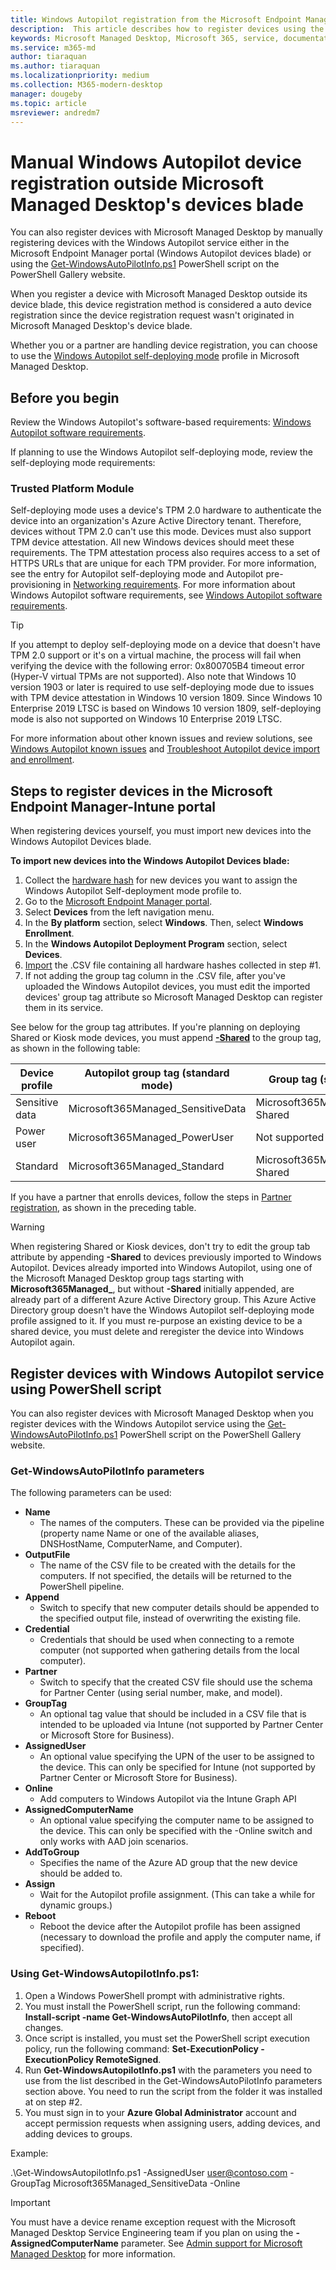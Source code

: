 ```yaml
---
title: Windows Autopilot registration from the Microsoft Endpoint Manager portal
description:  This article describes how to register devices using the Windows Autopilot deployment profile in the Microsoft Endpoint Manager portal
keywords: Microsoft Managed Desktop, Microsoft 365, service, documentation
ms.service: m365-md
author: tiaraquan
ms.author: tiaraquan
ms.localizationpriority: medium
ms.collection: M365-modern-desktop
manager: dougeby
ms.topic: article
msreviewer: andredm7
---
```


# Manual Windows Autopilot device registration outside Microsoft Managed Desktop's devices blade

You can also register devices with Microsoft Managed Desktop by manually registering devices with the Windows Autopilot service either in the Microsoft Endpoint Manager portal (Windows Autopilot devices blade) or using the [Get-WindowsAutoPilotInfo.ps1](https://www.powershellgallery.com/packages/Get-WindowsAutoPilotInfo) PowerShell script on the PowerShell Gallery website.

When you register a device with Microsoft Managed Desktop outside its device blade, this device registration method is considered a auto device registration since the device registration request wasn't originated in Microsoft Managed Desktop's device blade.

Whether you or a partner are handling device registration, you can choose to use the [Windows Autopilot self-deploying mode](/mem/autopilot/self-deploying) profile in Microsoft Managed Desktop.

## Before you begin

Review the Windows Autopilot's software-based requirements:
[Windows Autopilot software requirements](/mem/autopilot/software-requirements).

If planning to use the Windows Autopilot self-deploying mode, review the self-deploying mode requirements:

### Trusted Platform Module

Self-deploying mode uses a device's TPM 2.0 hardware to authenticate the device into an organization's Azure Active Directory tenant. Therefore, devices without TPM 2.0 can't use this mode. Devices must also support TPM device attestation. All new Windows devices should meet these requirements. The TPM attestation process also requires access to a set of HTTPS URLs that are unique for each TPM provider. For more information, see the entry for Autopilot self-deploying mode and Autopilot pre-provisioning in [Networking requirements](/mem/autopilot/self-deploying#requirements). For more information about Windows Autopilot software requirements, see [Windows Autopilot software requirements](/mem/autopilot/software-requirements).

> [!TIP]
> If you attempt to deploy self-deploying mode on a device that doesn't have TPM 2.0 support or it's on a virtual machine, the process will fail when verifying the device with the following error: 0x800705B4 timeout error (Hyper-V virtual TPMs are not supported). Also note that Windows 10 version 1903 or later is required to use self-deploying mode due to issues with TPM device attestation in Windows 10 version 1809. Since Windows 10 Enterprise 2019 LTSC is based on Windows 10 version 1809, self-deploying mode is also not supported on Windows 10 Enterprise 2019 LTSC.
>
> For more information about other known issues and review solutions, see [Windows Autopilot known issues](/mem/autopilot/known-issues) and [Troubleshoot Autopilot device import and enrollment](/mem/autopilot/troubleshoot-device-enrollment).

## Steps to register devices in the Microsoft Endpoint Manager-Intune portal

When registering devices yourself, you must import new devices into the Windows Autopilot Devices blade.

**To import new devices into the Windows Autopilot Devices blade:**

1. Collect the [hardware hash](../get-started/manual-registration.md#obtain-the-hardware-hash) for new devices you want to assign the Windows Autopilot Self-deployment mode profile to.
2. Go to the [Microsoft Endpoint Manager portal](https://endpoint.microsoft.com).
3. Select **Devices** from the left navigation menu.
4. In the **By platform** section, select **Windows**. Then, select **Windows Enrollment**.
5. In the **Windows Autopilot Deployment Program** section, select **Devices**.
6. [Import](../get-started/manual-registration.md#register-devices-by-using-the-admin-portal) the .CSV file containing all hardware hashes collected in step #1.
7. If not adding the group tag column in the .CSV file, after you've uploaded the Windows Autopilot devices, you must edit the imported devices' group tag attribute so Microsoft Managed Desktop can register them in its service. 

See below for the group tag attributes. If you're planning on deploying Shared or Kiosk mode devices, you must append **[-Shared](../service-description/shared-devices.md)** to the group tag, as shown in the following table:

| Device profile | Autopilot group tag (standard mode) | Group tag (shared device mode) |
| ----- | ----- | ----- |
| Sensitive data | Microsoft365Managed_SensitiveData |  Microsoft365Managed_SensitiveData-Shared |
| Power user | Microsoft365Managed_PowerUser | Not supported |
| Standard  | Microsoft365Managed_Standard | Microsoft365Managed_Standard-Shared |

If you have a partner that enrolls devices, follow the steps in [Partner registration](../get-started/partner-registration.md), as shown in the preceding table.

> [!WARNING]
> When registering Shared or Kiosk devices, don't try to edit the group tab attribute by appending **-Shared** to devices previously imported to Windows Autopilot. Devices already imported into Windows Autopilot, using one of the Microsoft Managed Desktop group tags starting with **Microsoft365Managed_**, but without **-Shared** initially appended, are already part of a different Azure Active Directory group. This Azure Active Directory group doesn't have the Windows Autopilot self-deploying mode profile assigned to it. If you must re-purpose an existing device to be a shared device, you must delete and reregister the device into Windows Autopilot again.

## Register devices with Windows Autopilot service using PowerShell script

You can also register devices with Microsoft Managed Desktop when you register devices with the Windows Autopilot service using the [Get-WindowsAutoPilotInfo.ps1](https://www.powershellgallery.com/packages/Get-WindowsAutoPilotInfo) PowerShell script on the PowerShell Gallery website.

### Get-WindowsAutoPilotInfo parameters

The following parameters can be used:

- **Name**
	- The names of the computers.  These can be provided via the pipeline (property name Name or one of the available aliases, DNSHostName, ComputerName, and Computer).
- **OutputFile**
	- The name of the CSV file to be created with the details for the computers.  If not specified, the details will be returned to the PowerShell pipeline.
- **Append**
	- Switch to specify that new computer details should be appended to the specified output file, instead of overwriting the existing file.
- **Credential**
	- Credentials that should be used when connecting to a remote computer (not supported when gathering details from the local computer).
- **Partner**
	- Switch to specify that the created CSV file should use the schema for Partner Center (using serial number, make, and model).
- **GroupTag**
	- An optional tag value that should be included in a CSV file that is intended to be uploaded via Intune (not supported by Partner Center or Microsoft Store for Business).
- **AssignedUser**
	- An optional value specifying the UPN of the user to be assigned to the device.  This can only be specified for Intune (not supported by Partner Center or Microsoft Store for Business).
- **Online**
	- Add computers to Windows Autopilot via the Intune Graph API
- **AssignedComputerName**
	- An optional value specifying the computer name to be assigned to the device.  This can only be specified with the -Online switch and only works with AAD join scenarios.
- **AddToGroup**
	- Specifies the name of the Azure AD group that the new device should be added to.
- **Assign**
	- Wait for the Autopilot profile assignment.  (This can take a while for dynamic groups.)
- **Reboot**
	- Reboot the device after the Autopilot profile has been assigned (necessary to download the profile and apply the computer name, if specified).

### Using Get-WindowsAutopilotInfo.ps1:

1. Open a Windows PowerShell prompt with administrative rights.
2. You must install the PowerShell script, run the following command: **Install-script -name Get-WindowsAutoPilotInfo**, then accept all changes.
3. Once script is installed, you must set the PowerShell script execution policy, run the following command: **Set-ExecutionPolicy -ExecutionPolicy RemoteSigned**.
4. Run **Get-WindowsAutopilotInfo.ps1** with the parameters you need to use from the list described in the Get-WindowsAutoPilotInfo parameters section above. You need to run the script from the folder it was installed at on step #2.
5. You must sign in to your **Azure Global Administrator** account and accept permission requests when assigning users, adding devices, and adding devices to groups.

Example:

.\Get-WindowsAutopilotInfo.ps1 -AssignedUser user@contoso.com -GroupTag Microsoft365Managed_SensitiveData -Online

> [!IMPORTANT]
> You must have a device rename exception request with the Microsoft Managed Desktop Service Engineering team if you plan on using the **-AssignedComputerName** parameter. See [Admin support for Microsoft Managed Desktop](https://docs.microsoft.com/managed-desktop/working-with-managed-desktop/admin-support) for more information.